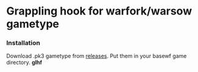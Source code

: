 # Grappling hook for warfork/warsow gametype
### Installation
Download .pk3 gametype from [releases](https://github.com/bes1337/grapplinghook/releases). Put them in your basewf game directory.
**glhf**
